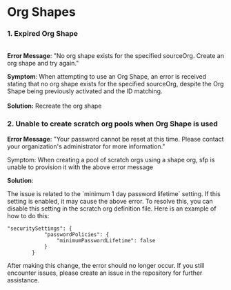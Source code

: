 # Org Shapes

### 1. Expired Org Shape

\
**Error Message**: "No org shape exists for the specified sourceOrg. Create an org shape and try again."

**Symptom**: When attempting to use an Org Shape, an error is received stating that no org shape exists for the specified sourceOrg, despite the Org Shape being previously activated and the ID matching.\
\
**Solution:**   Recreate the org shape

### 2. Unable to create scratch org pools when Org Shape is used

**Error Message**: "Your password cannot be reset at this time. Please contact your organization's administrator for more information."

Symptom: When creating a pool of scratch orgs using a shape org, sfp is unable to provision it with the above error message

**Solution**:

The issue is related to the \`minimum 1 day password lifetime\` setting. If this setting is enabled, it may cause the above error. To resolve this, you can disable this setting in the scratch org definition file. Here is an example of how to do this:&#x20;

```
"securitySettings": {
            "passwordPolicies": {
                "minimumPasswordLifetime": false
            }
        }
```

After making this change, the error should no longer occur. If you still encounter issues, please create an issue in the repository for further assistance.
